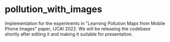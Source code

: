# pollution_with_images
Implementation for the experiments in "Learning Pollution Maps from Mobile Phone Images" paper, IJCAI 2022.
We will be releasing the codebase shortly after editing it and making it suitable for presentation.
